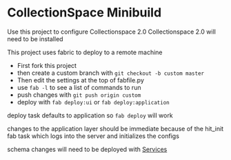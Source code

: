 # CollectionSpace Minibuild
 Use this project to configure Collectionspace 2.0
 Collectionspace 2.0 will need to be installed


This project uses fabric to deploy to a remote machine 

*  First fork this project
*  then create a custom branch with `git checkout -b custom master`
*  Then edit the settings at the top of fabfile.py
*  use `fab -l` to see a list of commands to run 
*  push changes with `git push origin custom`
*  deploy with `fab deploy:ui`  or `fab deploy:application`


deploy task defaults to application so `fab deploy` will work

changes to the application layer should be immediate because of 
the hit_init fab task which logs into the server and initializes the 
configs

schema changes will need to be deployed with 
[Services](http://github.com/collectionspace/services)



